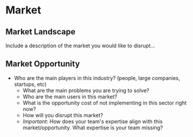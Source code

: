 # Market

## Market Landscape

Include a description of the market you would like to disrupt...

## Market Opportunity

- Who are the main players in this industry? (people, large companies, startups, etc)
    - What are the main problems you are trying to solve?
    - Who are the main users in this market?
    - What is the opportunity cost of not implementing in this sector right now?
    - How will you disrupt this market?
    - _Important_: How does your team's expertise align with this market/opportunity. What expertise is your team missing?
